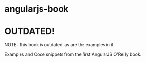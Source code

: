 angularjs-book
==============

OUTDATED!
=======

NOTE: This book is outdated, as are the examples in it.

Examples and Code snippets from the first AngularJS O'Reilly book.

